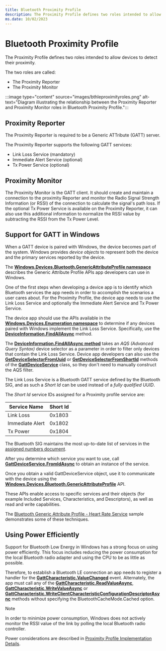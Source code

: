 ```yaml
---
title: Bluetooth Proximity Profile
description: The Proximity Profile defines two roles intended to allow devices to detect their proximity.
ms.date: 10/02/2023
---
```


# Bluetooth Proximity Profile

The Proximity Profile defines two roles intended to allow devices to detect their proximity.

The two roles are called:

- The Proximity Reporter
- The Proximity Monitor

:::image type="content" source="images/bthleproximityroles.png" alt-text="Diagram illustrating the relationship between the Proximity Reporter and Proximity Monitor roles in Bluetooth Proximity Profile.":::

## Proximity Reporter

The Proximity Reporter is required to be a Generic ATTribute (GATT) server.

The Proximity Reporter supports the following GATT services:

- Link Loss Service (mandatory)
- Immediate Alert Service (optional)
- Tx Power Service (optional)

## Proximity Monitor

The Proximity Monitor is the GATT client. It should create and maintain a connection to the proximity Reporter and monitor the Radio Signal Strength Information (or RSSI) of the connection to calculate the signal's path loss. If the optional Tx Power Service is available on the Proximity Reporter, it can also use this additional information to normalize the RSSI value by subtracting the RSSI from the Tx Power Level.

## Support for GATT in Windows

When a GATT device is paired with Windows, the device becomes part of the system. Windows provides *device objects* to represent both the device and the primary services reported by the device.

The **[Windows.Devices.Bluetooth.GenericAttributeProfile namespace](/uwp/api/Windows.Devices.Bluetooth.GenericAttributeProfile)** describes the Generic Attribute Profile APIs app developers can use in Windows.

One of the first steps when developing a device app is to identify which Bluetooth services the app needs in order to accomplish the scenarios a user cares about. For the Proximity Profile, the device app needs to use the Link Loss Service and optionally the Immediate Alert Service and Tx Power Service.

The device app should use the APIs available in the **[Windows.Devices.Enumeration namespace](/uwp/api/Windows.Devices.Enumeration)** to determine if any devices paired with Windows implement the Link Loss Service. Specifically, use the **[DeviceInformation.FindAllAsync](/uwp/api/windows.devices.enumeration.deviceinformation.findallasync)** method.

The **[DeviceInformation.FindAllAsync method](/uwp/api/Windows.Devices.Enumeration.DeviceInformation#Windows_Devices_Enumeration_DeviceInformation_FindAllAsync_System_String_)** takes an *AQS (Advanced Query Syntax)* device selector as a parameter in order to filter only devices that contain the Link Loss Service. Device app developers can also use the **[GetDeviceSelectorFromUuid](/uwp/api/Windows.Devices.Bluetooth.GenericAttributeProfile.GattDeviceService#Windows_Devices_Bluetooth_GenericAttributeProfile_GattDeviceService_GetDeviceSelectorFromUuid_System_Guid_)** or **[GetDeviceSelectorFromShortId](/uwp/api/Windows.Devices.Bluetooth.GenericAttributeProfile.GattDeviceService#Windows_Devices_Bluetooth_GenericAttributeProfile_GattDeviceService_GetDeviceSelectorFromShortId_System_UInt16_)** methods of the **[GattDeviceService](/uwp/api/Windows.Devices.Bluetooth.GenericAttributeProfile.GattDeviceService)** class, so they don't need to manually construct the AQS filter.

The Link Loss Service is a Bluetooth GATT service defined by the Bluetooth SIG, and as such a *Short Id* can be used instead of a *fully qualified UUID*.

The *Short Id* service IDs assigned for a Proximity profile service are:

| Service Name | Short Id |
|--|--|
| Link Loss | 0x1803 |
| Immediate Alert | 0x1802 |
| Tx Power | 0x1804 |

The Bluetooth SIG maintains the most up-to-date list of services in the [assigned numbers document](https://www.bluetooth.com/specifications/assigned-numbers/).

After you determine which service you want to use, call **[GattDeviceService.FromIdAsync](/uwp/api/Windows.Devices.Bluetooth.GenericAttributeProfile.GattDeviceService#Windows_Devices_Bluetooth_GenericAttributeProfile_GattDeviceService_FromIdAsync_System_String_)** to obtain an instance of the service.

Once you obtain a valid GattDeviceService object, use it to communicate with the device using the **[Windows.Devices.Bluetooth.GenericAttributeProfile](/uwp/api/Windows.Devices.Bluetooth.GenericAttributeProfile)** API.

These APIs enable access to specific services and their objects (for example Included Services, Characteristics, and Descriptors), as well as read and write capabilities.

The [Bluetooth Generic Attribute Profile - Heart Rate Service](/samples/browse/) sample demonstrates some of these techniques.

## Using Power Efficiently

Support for Bluetooth Low Energy in Windows has a strong focus on using power efficiently. This focus includes reducing the power consumption for the local Bluetooth radio adapter and using the CPU to be as little as possible.

Therefore, to establish a Bluetooth LE connection an app needs to register a handler for the **[GattCharacteristic.ValueChanged](/uwp/api/Windows.Devices.Bluetooth.GenericAttributeProfile.GattCharacteristic#Windows_Devices_Bluetooth_GenericAttributeProfile_GattCharacteristic_ValueChanged)** event. Alternately, the app must call any of the **[GattCharacteristic.ReadValueAsync](/uwp/api/Windows.Devices.Bluetooth.GenericAttributeProfile.GattCharacteristic#Windows_Devices_Bluetooth_GenericAttributeProfile_GattCharacteristic_ReadValueAsync_Windows_Devices_Bluetooth_BluetoothCacheMode_)**, **[GattCharacteristic.WriteValueAsync](/uwp/api/Windows.Devices.Bluetooth.GenericAttributeProfile.GattCharacteristic#Windows_Devices_Bluetooth_GenericAttributeProfile_GattCharacteristic_WriteValueAsync_Windows_Storage_Streams_IBuffer_)** or **[GattCharacteristic.WriteClientCharacteristicConfigurationDescriptorAsync](/uwp/api/Windows.Devices.Bluetooth.GenericAttributeProfile.GattCharacteristic#Windows_Devices_Bluetooth_GenericAttributeProfile_GattCharacteristic_WriteClientCharacteristicConfigurationDescriptorAsync_Windows_Devices_Bluetooth_GenericAttributeProfile_GattClientCharacteristicConfigurationDescriptorValue_)** methods without specifying the BluetoothCacheMode.Cached option.

> [!NOTE]
> In order to minimize power consumption, Windows does not actively monitor the RSSI value of the link by polling the local Bluetooth radio controller.

Power considerations are described in [Proximity Profile Implementation Details](proximity-profile-implementation-details.md).
